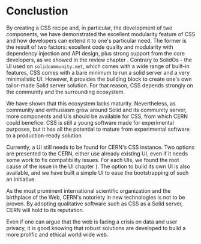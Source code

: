 
<!--  - CSS should be only available to CERN users, otherwise should be taken security consideration
 - SSO integration possible, need more work,
 - OKD4 and CSS show great DevOps characterics, easy to setup and experiment.
 -->

Conclustion 
============

  By creating a CSS recipe and, in particular, the development of two components, we have demonstrated the excellent modularity feature of CSS and how developers can extend it to one's particular need. The former is the result of two factors: excellent code quality and modularity with dependency injection and API design, plus strong support from the core developers, as we showed in the review chapter <!-- TODO add ref-->.
  Contrary to SolidOs - the UI used on `solidcommunity.net`, which comes with a wide range of built-in features, CSS comes with a bare minimum to run a solid server and a very minimalistic UI. However, it provides the building block to create one's own tailor-made Solid server solution. For that reason, CSS depends strongly on the community and the surrounding ecosystem. 

We have shown that this ecosystem lacks maturity. Nevertheless, as community and enthusiasm grow around Solid and its community server, more components and UIs should be available for CSS, from which CERN could benefice. 
CSS is still a young software made for experimental purposes, but it has all the potential to mature from experimental software to a production-ready solution.

 Currently, a UI still needs to be found for CERN's CSS instance. Two options are presented to the CERN, either use already existing UI, even if it needs some work to fix compatibility issues. For each UIs, we found the root cause of the issue in the UI chapter<!-- [TODO UI chapter] --> ). The option to build its own UI is also available, and we have built a simple UI to ease the bootstrapping of such an initiative.

As the most prominent international scientific organization and the birthplace of the Web, CERN's notoriety in new technologies is not to be proven. By adopting qualitative software such as CSS as a Solid server, CERN will hold to its reputation.

<!-- help promoting good web -->

Even if one can argue that the web is facing a crisis on data and user privacy, it is good knowing that robust solutions are developed to build a more prolific and ethical world wide web.


